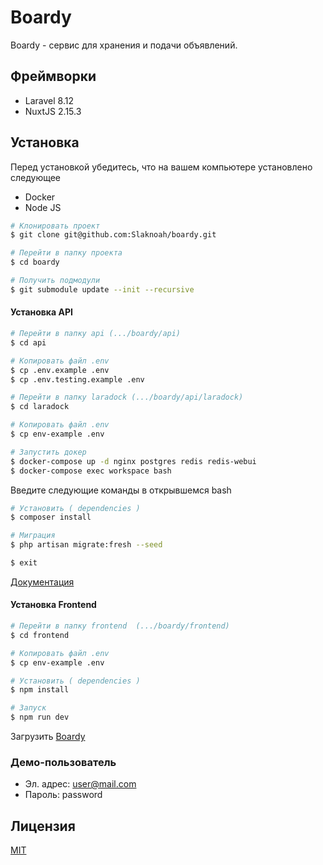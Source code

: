 # Boardy
Boardy - сервис для хранения и подачи объявлений.

## Фреймворки
- Laravel 8.12
- NuxtJS 2.15.3

## Установка
Перед установкой убедитесь, что на вашем компьютере установлено следующее
- Docker 
- Node JS

```bash
# Клонировать проект
$ git clone git@github.com:Slaknoah/boardy.git

# Перейти в папку проекта
$ cd boardy

# Получить подмодули
$ git submodule update --init --recursive
```
#### Установка API
```bash
# Перейти в папку api (.../boardy/api)
$ cd api

# Копировать файл .env
$ cp .env.example .env
$ cp .env.testing.example .env

# Перейти в папку laradock (.../boardy/api/laradock)
$ cd laradock

# Копировать файл .env
$ cp env-example .env

# Запустить докер
$ docker-compose up -d nginx postgres redis redis-webui
$ docker-compose exec workspace bash
```
Введите следующие команды в открывшемся bash
```bash
# Установить ( dependencies )
$ composer install

# Миграция
$ php artisan migrate:fresh --seed

$ exit
```

[Документация](https://documenter.getpostman.com/view/5709349/TzJybvYE) 
#### Установка Frontend
```bash
# Перейти в папку frontend  (.../boardy/frontend)
$ cd frontend

# Копировать файл .env
$ cp env-example .env

# Установить ( dependencies )
$ npm install

# Запуск
$ npm run dev
```
Загрузить [Boardy](http://localhost:4000)

### Демо-пользователь
- Эл. адрес: user@mail.com
- Пароль: password

## Лицензия

[MIT](https://opensource.org/licenses/MIT)